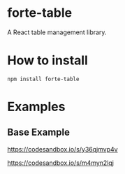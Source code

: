 # forte-table
A React table management library.

# How to install

    npm install forte-table

# Examples
## Base Example

https://codesandbox.io/s/y36qjmvp4v


https://codesandbox.io/s/m4myn2lqj

